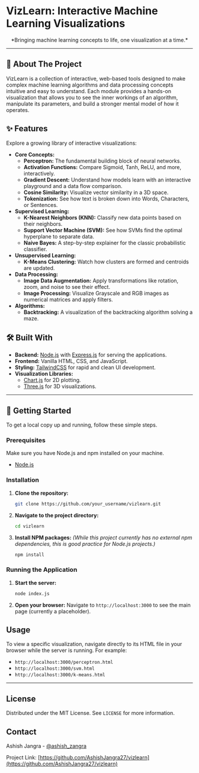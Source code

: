 # VizLearn: Interactive Machine Learning Visualizations

<div align="center">
  *Bringing machine learning concepts to life, one visualization at a time.*
</div>

---

## 📖 About The Project

VizLearn is a collection of interactive, web-based tools designed to make complex machine learning algorithms and data processing concepts intuitive and easy to understand. Each module provides a hands-on visualization that allows you to see the inner workings of an algorithm, manipulate its parameters, and build a stronger mental model of how it operates.

## ✨ Features

Explore a growing library of interactive visualizations:

*   **Core Concepts:**
    *   **Perceptron:** The fundamental building block of neural networks.
    *   **Activation Functions:** Compare Sigmoid, Tanh, ReLU, and more, interactively.
    *   **Gradient Descent:** Understand how models learn with an interactive playground and a data flow comparison.
    *   **Cosine Similarity:** Visualize vector similarity in a 3D space.
    *   **Tokenization:** See how text is broken down into Words, Characters, or Sentences.
*   **Supervised Learning:**
    *   **K-Nearest Neighbors (KNN):** Classify new data points based on their neighbors.
    *   **Support Vector Machine (SVM):** See how SVMs find the optimal hyperplane to separate data.
    *   **Naive Bayes:** A step-by-step explainer for the classic probabilistic classifier.
*   **Unsupervised Learning:**
    *   **K-Means Clustering:** Watch how clusters are formed and centroids are updated.
*   **Data Processing:**
    *   **Image Data Augmentation:** Apply transformations like rotation, zoom, and noise to see their effect.
    *   **Image Processing:** Visualize Grayscale and RGB images as numerical matrices and apply filters.
*   **Algorithms:**
    *   **Backtracking:** A visualization of the backtracking algorithm solving a maze.

## 🛠️ Built With

*   **Backend:** [Node.js](https://nodejs.org/) with [Express.js](https://expressjs.com/) for serving the applications.
*   **Frontend:** Vanilla HTML, CSS, and JavaScript.
*   **Styling:** [TailwindCSS](https://tailwindcss.com/) for rapid and clean UI development.
*   **Visualization Libraries:**
    *   [Chart.js](https://www.chartjs.org/) for 2D plotting.
    *   [Three.js](https://threejs.org/) for 3D visualizations.

---

## 🚀 Getting Started

To get a local copy up and running, follow these simple steps.

### Prerequisites

Make sure you have Node.js and npm installed on your machine.
*   [Node.js](https://nodejs.org/en/download/)

### Installation

1.  **Clone the repository:**
    ```sh
    git clone https://github.com/your_username/vizlearn.git
    ```
2.  **Navigate to the project directory:**
    ```sh
    cd vizlearn
    ```
3.  **Install NPM packages:**
    *(While this project currently has no external npm dependencies, this is good practice for Node.js projects.)*
    ```sh
    npm install
    ```

### Running the Application

1.  **Start the server:**
    ```sh
    node index.js
    ```
2.  **Open your browser:**
    Navigate to `http://localhost:3000` to see the main page (currently a placeholder).

## Usage

To view a specific visualization, navigate directly to its HTML file in your browser while the server is running. For example:

*   `http://localhost:3000/perceptron.html`
*   `http://localhost:3000/svm.html`
*   `http://localhost:3000/k-means.html`

---

## License

Distributed under the MIT License. See `LICENSE` for more information.

## Contact

Ashish Jangra - [@ashish_zangra](https://www.instagram.com/ashish_zangra/)

Project Link: [https://github.com/AshishJangra27/vizlearn](https://github.com/AshishJangra27/vizlearn)

